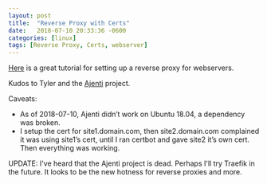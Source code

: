 ```yaml
---
layout: post
title:  "Reverse Proxy with Certs"
date:   2018-07-10 20:33:36 -0600
categories: [linux]
tags: [Reverse Proxy, Certs, webserver]
---
```


[Here](https://tylermade.net/2017/09/14/the-perfect-reverse-proxy-nginx-ssl-webui-management) is a great tutorial for setting up a reverse proxy for webservers.

Kudos to Tyler and the [Ajenti](http://ajenti.org/) project.

Caveats:
* As of 2018-07-10, Ajenti didn’t work on Ubuntu 18.04, a dependency was broken.
* I setup the cert for site1.domain.com, then site2.domain.com complained it was using site1’s cert, until I ran certbot and gave site2 it’s own cert. Then everything was working.

UPDATE: I've heard that the Ajenti project is dead. Perhaps I'll try Traefik in the future. It looks to be the new hotness for reverse proxies and more.